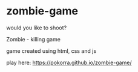 # zombie-game
would you like to shoot?

Zombie - killing game

game created  using html, css and js

play here: https://pokorra.github.io/zombie-game/
